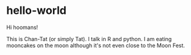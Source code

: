 # hello-world
Hi hoomans!

This is Chan-Tat (or simply Tat). I talk in R and python.
I am eating mooncakes on the moon although it's not even close to the Moon Fest. 
